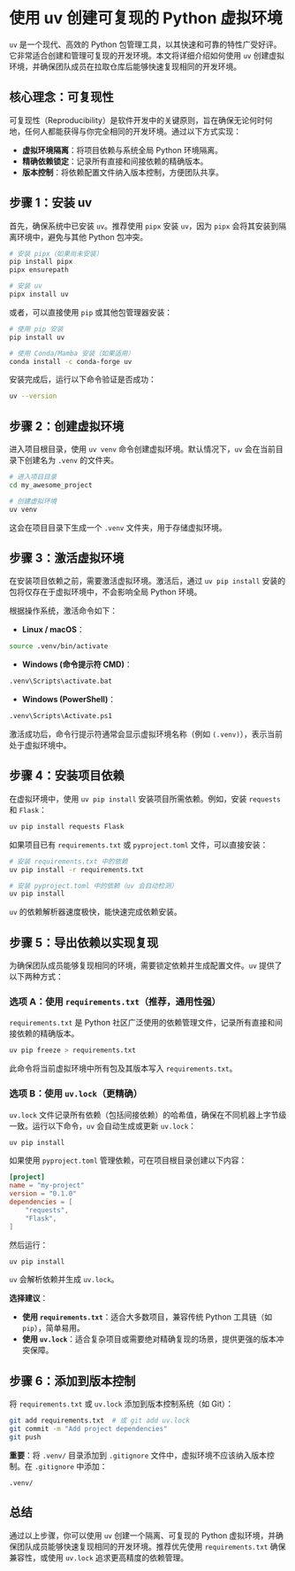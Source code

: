 # 使用 uv 创建可复现的 Python 虚拟环境

`uv` 是一个现代、高效的 Python 包管理工具，以其快速和可靠的特性广受好评。它非常适合创建和管理可复现的开发环境。本文将详细介绍如何使用 `uv` 创建虚拟环境，并确保团队成员在拉取仓库后能够快速复现相同的开发环境。

## 核心理念：可复现性

可复现性（Reproducibility）是软件开发中的关键原则，旨在确保无论何时何地，任何人都能获得与你完全相同的开发环境。通过以下方式实现：

- **虚拟环境隔离**：将项目依赖与系统全局 Python 环境隔离。
- **精确依赖锁定**：记录所有直接和间接依赖的精确版本。
- **版本控制**：将依赖配置文件纳入版本控制，方便团队共享。

## 步骤 1：安装 uv

首先，确保系统中已安装 `uv`。推荐使用 `pipx` 安装 `uv`，因为 `pipx` 会将其安装到隔离环境中，避免与其他 Python 包冲突。

```bash
# 安装 pipx（如果尚未安装）
pip install pipx
pipx ensurepath

# 安装 uv
pipx install uv
```

或者，可以直接使用 `pip` 或其他包管理器安装：

```bash
# 使用 pip 安装
pip install uv

# 使用 Conda/Mamba 安装（如果适用）
conda install -c conda-forge uv
```

安装完成后，运行以下命令验证是否成功：

```bash
uv --version
```

## 步骤 2：创建虚拟环境

进入项目根目录，使用 `uv venv` 命令创建虚拟环境。默认情况下，`uv` 会在当前目录下创建名为 `.venv` 的文件夹。

```bash
# 进入项目目录
cd my_awesome_project

# 创建虚拟环境
uv venv
```

这会在项目目录下生成一个 `.venv` 文件夹，用于存储虚拟环境。

## 步骤 3：激活虚拟环境

在安装项目依赖之前，需要激活虚拟环境。激活后，通过 `uv pip install` 安装的包将仅存在于虚拟环境中，不会影响全局 Python 环境。

根据操作系统，激活命令如下：

- **Linux / macOS**：

```bash
source .venv/bin/activate
```

- **Windows (命令提示符 CMD)**：

```bash
.venv\Scripts\activate.bat
```

- **Windows (PowerShell)**：

```bash
.venv\Scripts\Activate.ps1
```

激活成功后，命令行提示符通常会显示虚拟环境名称（例如 `(.venv)`），表示当前处于虚拟环境中。

## 步骤 4：安装项目依赖

在虚拟环境中，使用 `uv pip install` 安装项目所需依赖。例如，安装 `requests` 和 `Flask`：

```bash
uv pip install requests Flask
```

如果项目已有 `requirements.txt` 或 `pyproject.toml` 文件，可以直接安装：

```bash
# 安装 requirements.txt 中的依赖
uv pip install -r requirements.txt

# 安装 pyproject.toml 中的依赖（uv 会自动检测）
uv pip install
```

`uv` 的依赖解析器速度极快，能快速完成依赖安装。

## 步骤 5：导出依赖以实现复现

为确保团队成员能够复现相同的环境，需要锁定依赖并生成配置文件。`uv` 提供了以下两种方式：

### 选项 A：使用 `requirements.txt`（推荐，通用性强）

`requirements.txt` 是 Python 社区广泛使用的依赖管理文件，记录所有直接和间接依赖的精确版本。

```bash
uv pip freeze > requirements.txt
```

此命令将当前虚拟环境中所有包及其版本写入 `requirements.txt`。

### 选项 B：使用 `uv.lock`（更精确）

`uv.lock` 文件记录所有依赖（包括间接依赖）的哈希值，确保在不同机器上字节级一致。运行以下命令，`uv` 会自动生成或更新 `uv.lock`：

```bash
uv pip install
```

如果使用 `pyproject.toml` 管理依赖，可在项目根目录创建以下内容：

```toml
[project]
name = "my-project"
version = "0.1.0"
dependencies = [
    "requests",
    "Flask",
]
```

然后运行：

```bash
uv pip install
```

`uv` 会解析依赖并生成 `uv.lock`。

**选择建议**：

- **使用 `requirements.txt`**：适合大多数项目，兼容传统 Python 工具链（如 `pip`），简单易用。
- **使用 `uv.lock`**：适合复杂项目或需要绝对精确复现的场景，提供更强的版本冲突保障。

## 步骤 6：添加到版本控制

将 `requirements.txt` 或 `uv.lock` 添加到版本控制系统（如 Git）：

```bash
git add requirements.txt  # 或 git add uv.lock
git commit -m "Add project dependencies"
git push
```

**重要**：将 `.venv/` 目录添加到 `.gitignore` 文件中，虚拟环境不应该纳入版本控制。在 `.gitignore` 中添加：

```gitignore
.venv/
```

## 总结

通过以上步骤，你可以使用 `uv` 创建一个隔离、可复现的 Python 虚拟环境，并确保团队成员能够快速复现相同的开发环境。推荐优先使用 `requirements.txt` 确保兼容性，或使用 `uv.lock` 追求更高精度的依赖管理。
